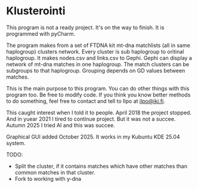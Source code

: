 # Klusterointi

This program is not a ready project. It's on the way to finish. It is programmed with pyCharm.

The program makes from a set of FTDNA kit mt-dna matchlists (all in same haplogroup) clusters network. Every cluster is
sub haplogroup to oritinal haplogroup. It makes nodes.csv and links.csv to Gephi. Gephi can display a network of mt-dna matches
in one haplogroup. The match clusters can be subgroups to that haplogroup. Grouping depends on GD values between
matches. 

This is the main purpose to this program. You can do other things with this program too. Be free to modify code.
If you think you know better methods to do something, feel free to contact and tell to Ilpo at ilpo@iki.fi.

This caught interest when I told it to people. April 2018 the project stopped.
And in yuear 2021 I tired to continue project. But it was not a succee. Autumn 2025 I tried AI and this was succee.

Graphical GUI added October 2025. It works in my Kubuntu KDE 25.04 system.

TODO:

- Split the cluster, if it contains matches which have other matches than common matches in that cluster.
- Fork to working with y-dna
